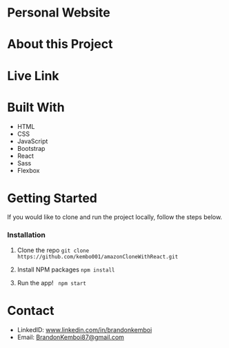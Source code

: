 # Personal Website
# About this Project
# Live Link
# Built With 
- HTML
- CSS
- JavaScript
- Bootstrap
- React
- Sass
- Flexbox

# Getting Started
If you would like to clone and run the project locally, follow the steps below. 

### Installation

1. Clone the repo 
``` git clone https://github.com/kembo001/amazonCloneWithReact.git ```

2. Install NPM packages
``` npm install ```

3. Run the app!
``` npm start```
# Contact
- LinkedID: www.linkedin.com/in/brandonkemboi
- Email: BrandonKemboi87@gmail.com
